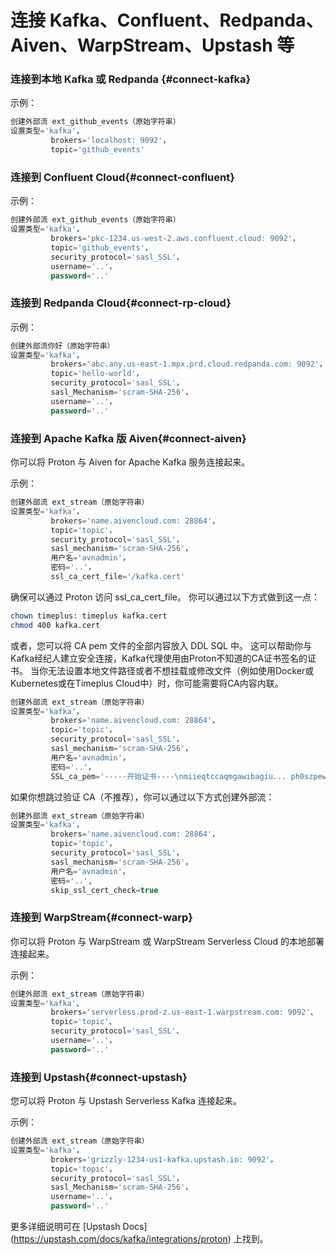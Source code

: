# 连接 Kafka、Confluent、Redpanda、Aiven、WarpStream、Upstash 等

### 连接到本地 Kafka 或 Redpanda {#connect-kafka}

示例：

```sql
创建外部流 ext_github_events（原始字符串）
设置类型='kafka'，
         brokers='localhost: 9092'，
         topic='github_events'
```

### 连接到 Confluent Cloud{#connect-confluent}

示例：

```sql
创建外部流 ext_github_events（原始字符串）
设置类型='kafka'，
         brokers='pkc-1234.us-west-2.aws.confluent.cloud: 9092'，
         topic='github_events'，
         security_protocol='sasl_SSL'，
         username='..'，
         password='..'
```

### 连接到 Redpanda Cloud{#connect-rp-cloud}

示例：

```sql
创建外部流你好（原始字符串）
设置类型='kafka'，
         brokers='abc.any.us-east-1.mpx.prd.cloud.redpanda.com: 9092'，
         topic='hello-world'，
         security_protocol='sasl_SSL'，
         sasl_Mechanism='scram-SHA-256'，
         username='..'，
         password='..'
```

### 连接到 Apache Kafka 版 Aiven{#connect-aiven}

你可以将 Proton 与 Aiven for Apache Kafka 服务连接起来。

示例：

```sql
创建外部流 ext_stream（原始字符串）
设置类型='kafka'，
         brokers='name.aivencloud.com: 28864'，
         topic='topic'，
         security_protocol='sasl_SSL'，
         sasl_mechanism='scram-SHA-256'，
         用户名='avnadmin'，
         密码='..'，
         ssl_ca_cert_file='/kafka.cert'
```

确保可以通过 Proton 访问 ssl_ca_cert_file。 你可以通过以下方式做到这一点：

```bash
chown timeplus: timeplus kafka.cert
chmod 400 kafka.cert
```

或者，您可以将 CA pem 文件的全部内容放入 DDL SQL 中。 这可以帮助你与Kafka经纪人建立安全连接，Kafka代理使用由Proton不知道的CA证书签名的证书。 当你无法设置本地文件路径或者不想挂载或修改文件（例如使用Docker或Kubernetes或在Timeplus Cloud中）时，你可能需要将CA内容内联。

```sql
创建外部流 ext_stream（原始字符串）
设置类型='kafka'，
         brokers='name.aivencloud.com: 28864'，
         topic='topic'，
         security_protocol='sasl_SSL'，
         sasl_mechanism='scram-SHA-256'，
         用户名='avnadmin'，
         密码='..'，
         SSL_ca_pem='-----开始证书----\nmiieqtccaqmgawibagiu... ph0szpew==\n-----结束证书-----'
```

如果你想跳过验证 CA（不推荐），你可以通过以下方式创建外部流：

```sql
创建外部流 ext_stream（原始字符串）
设置类型='kafka'，
         brokers='name.aivencloud.com: 28864'，
         topic='topic'，
         security_protocol='sasl_SSL'，
         sasl_mechanism='scram-SHA-256'，
         用户名='avnadmin'，
         密码='..',
         skip_ssl_cert_check=true
```

### 连接到 WarpStream{#connect-warp}

你可以将 Proton 与 WarpStream 或 WarpStream Serverless Cloud 的本地部署连接起来。

示例：

```sql
创建外部流 ext_stream（原始字符串）
设置类型='kafka'、
         brokers='serverless.prod-z.us-east-1.warpstream.com: 9092'、
         topic='topic'、
         security_protocol='sasl_SSL'、
         username='..'，
         password='..'
```

### 连接到 Upstash{#connect-upstash}

您可以将 Proton 与 Upstash Serverless Kafka 连接起来。

示例：

```sql
创建外部流 ext_stream（原始字符串）
设置类型='kafka'，
         brokers='grizzly-1234-us1-kafka.upstash.io: 9092'，
         topic='topic'，
         security_protocol='sasl_SSL'，
         sasl_Mechanism='scram-SHA-256'，
         username='..'，
         password='..'
```

更多详细说明可在 [Upstash Docs] (https://upstash.com/docs/kafka/integrations/proton) 上找到。
